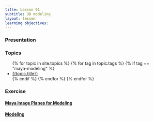 ```yaml
---
title: Lesson 01
subtitle: 3D modeling
layout: lesson
learning objectives:
---
```


### Presentation

### Topics
<ul>
 {% for topic in site.topics %}
   {% for tag in topic.tags %}
       {% if tag == "maya-modeling" %}
           <li><a href="{{ topic.url | prepend: site.baseurl }}">{{topic.title}}</a></li>
        {% endif %}
   {% endfor %}
 {% endfor %}
</ul>

### Exercise

#### <a href="/3d-digital-art-and-design--oer/exercises/maya-image-planes-for-modeling/maya-image-planes-for-modeling.html"><span class="exercise-title">Maya Image Planes for Modeling</span></a>

#### <a href="/3d-digital-art-and-design--oer/exercises/maya-modeling/maya-modeling.html"><span class="exercise-title">Modeling</span></a>
